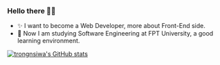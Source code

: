 ### Hello there 👋👋

- ✨ I want to become a Web Developer, more about Front-End side.
- 🏫 Now I am studying Software Engineering at FPT University, a good learning environment.

[![trongnsiwa's GitHub stats](https://github-readme-stats.vercel.app/api?username=trongnsiwa&theme=vue&show_icons=true)](https://github.com/anuraghazra/github-readme-stats)
